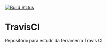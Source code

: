 [![Build Status](https://travis-ci.org/Nerdkz/TravisCI.svg?branch=master)](https://travis-ci.org/Nerdkz/TravisCI)

# TravisCI
Repositório para estudo da ferramenta Travis CI

